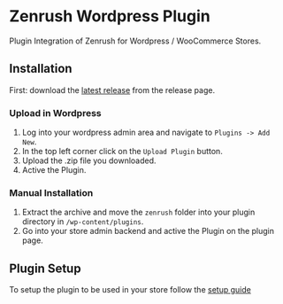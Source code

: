 # Zenrush Wordpress Plugin

Plugin Integration of Zenrush for Wordpress / WooCommerce Stores.

## Installation

First: download the [latest release](https://github.com/zenfulfillment/zenrush-wp-plugin/releases/latest) from the release page.

### Upload in Wordpress

1. Log into your wordpress admin area and navigate to `Plugins -> Add New`.
2. In the top left corner click on the `Upload Plugin` button.
3. Upload the .zip file you downloaded.
4. Active the Plugin.

### Manual Installation

1. Extract the archive and move the `zenrush` folder into your plugin directory in `/wp-content/plugins`.
2. Go into your store admin backend and active the Plugin on the plugin page.

## Plugin Setup

To setup the plugin to be used in your store follow the [setup guide](https://setup.zenfulfillment.com/zenrush/integration/woocommerce?source=github)

